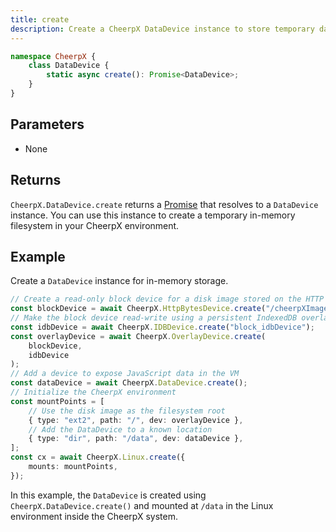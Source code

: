 ```yaml
---
title: create
description: Create a CheerpX DataDevice instance to store temporary data in memory.
---
```


```ts
namespace CheerpX {
	class DataDevice {
		static async create(): Promise<DataDevice>;
	}
}
```

## Parameters

- None

## Returns

`CheerpX.DataDevice.create` returns a [Promise] that resolves to a `DataDevice` instance. You can use this instance to create a temporary in-memory filesystem in your CheerpX environment.

## Example

Create a `DataDevice` instance for in-memory storage.

```ts {7, 13}
// Create a read-only block device for a disk image stored on the HTTP server
const blockDevice = await CheerpX.HttpBytesDevice.create("/cheerpXImage.ext2");
// Make the block device read-write using a persistent IndexedDB overlay
const idbDevice = await CheerpX.IDBDevice.create("block_idbDevice");
const overlayDevice = await CheerpX.OverlayDevice.create(
	blockDevice,
	idbDevice
);
// Add a device to expose JavaScript data in the VM
const dataDevice = await CheerpX.DataDevice.create();
// Initialize the CheerpX environment
const mountPoints = [
	// Use the disk image as the filesystem root
	{ type: "ext2", path: "/", dev: overlayDevice },
	// Add the DataDevice to a known location
	{ type: "dir", path: "/data", dev: dataDevice },
];
const cx = await CheerpX.Linux.create({
	mounts: mountPoints,
});
```

In this example, the `DataDevice` is created using `CheerpX.DataDevice.create()` and mounted at `/data` in the Linux environment inside the CheerpX system.

[Promise]: https://developer.mozilla.org/en-US/docs/Web/JavaScript/Reference/Global_Objects/Promise
